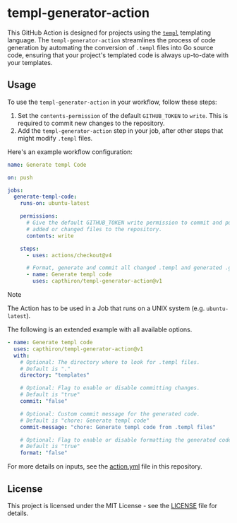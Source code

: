 # templ-generator-action

This GitHub Action is designed for projects using the [`templ`](https://github.com/a-h/templ) templating language.
The `templ-generator-action` streamlines the process of code generation by automating the conversion of `.templ` files into Go source code,
ensuring that your project's templated code is always up-to-date with your templates.

## Usage

To use the `templ-generator-action` in your workflow, follow these steps:

1. Set the `contents-permission` of the default `GITHUB_TOKEN` to `write`. This is required to commit new changes to the repository.
2. Add the `templ-generator-action` step in your job, after other steps that might modify `.templ` files.

Here's an example workflow configuration:

```yaml
name: Generate templ Code

on: push

jobs:
  generate-templ-code:
    runs-on: ubuntu-latest

    permissions:
      # Give the default GITHUB_TOKEN write permission to commit and push the
      # added or changed files to the repository.
      contents: write

    steps:
      - uses: actions/checkout@v4

      # Format, generate and commit all changed .templ and generated .go files back to the repository
      - name: Generate templ code
        uses: capthiron/templ-generator-action@v1
```

> [!NOTE]
> The Action has to be used in a Job that runs on a UNIX system (e.g. `ubuntu-latest`).

The following is an extended example with all available options.

```yaml
- name: Generate templ code
  uses: capthiron/templ-generator-action@v1
  with:
    # Optional: The directory where to look for .templ files.
    # Default is "."
    directory: "templates"

    # Optional: Flag to enable or disable committing changes.
    # Default is "true"
    commit: "false"

    # Optional: Custom commit message for the generated code.
    # Default is "chore: Generate templ code"
    commit-message: "chore: Generate templ code from .templ files"

    # Optional: Flag to enable or disable formatting the generated code.
    # Default is "true"
    format: "false"
```

For more details on inputs, see the [action.yml](https://github.com/capthiron/templ-generator-action/blob/main/action.yml) file in this repository.

## License

This project is licensed under the MIT License - see the [LICENSE](https://github.com/capthiron/templ-generator-action/blob/main/LICENSE) file for details.
